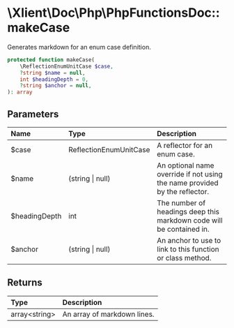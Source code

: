 # \\Xlient\\Doc\\Php\\PhpFunctionsDoc::makeCase

Generates markdown for an enum case definition.

```php
protected function makeCase(
    \ReflectionEnumUnitCase $case,
    ?string $name = null,
    int $headingDepth = 0,
    ?string $anchor = null,
): array
```

## Parameters

| Name | Type | Description |
| :--- | :--- | :--- |
| $case | ReflectionEnumUnitCase | A reflector for an enum case. |
| $name | \(string \| null\) | An optional name override if not using the name provided by the reflector. |
| $headingDepth | int | The number of headings deep this markdown code will be contained in. |
| $anchor | \(string \| null\) | An anchor to use to link to this function or class method. |

## Returns

| Type | Description |
| :--- | :--- |
| array\<string\> | An array of markdown lines. |
